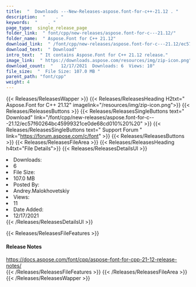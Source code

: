 ```yaml
---
title:  "  Downloads ---New-Releases-aspose.font-for-c++-21.12 . " 
description:  "    . " 
keywords:  "    . " 
page_type:  single_release_page
folder_link:  " font/cpp/new-releases/aspose.font-for-c---21.12/"
folder_name:  " Aspose.Font for C++ 21.12"
download_link:  " /font/cpp/new-releases/aspose.font-for-c---21.12/ec57f60264bc45999321ce0de68cd010"
download_text:  " Download"
intro_text:  " It contains Aspose.Font for C++ 21.12 release."
image_link:  " https://downloads.aspose.com/resources/img/zip-icon.png"
download_count:  "   12/17/2021  Downloads: 6  Views: 10"
file_size:  "  File Size: 107.0 MB "
parent_path: "font/cpp"
weight: 4 
---
```


{{< Releases/ReleasesWapper >}}
  {{< Releases/ReleasesHeading H2txt=" Aspose.Font for C++ 21.12" imagelink="/resources/img/zip-icon.png">}}
  {{< Releases/ReleasesButtons >}}
    {{< Releases/ReleasesSingleButtons text=" Download" link="/font/cpp/new-releases/aspose.font-for-c---21.12/ec57f60264bc45999321ce0de68cd010%20%20" >}}
    {{< Releases/ReleasesSingleButtons text=" Support Forum " link="https://forum.aspose.com/c/font" >}}
  {{< Releases/ReleasesButtons >}}
  {{< Releases/ReleasesFileArea >}}
    {{< Releases/ReleasesHeading h4txt="File Details">}}
    {{< Releases/ReleasesDetailsUl >}}
             <li>Downloads:</li><li>6</li><li>File Size:</li><li>107.0 MB</li><li>Posted By:</li><li>Andrey.Malokhovetskiy</li><li>Views:</li><li>11</li><li>Date Added:</li><li>12/17/2021</li>
    {{< /Releases/ReleasesDetailsUl >}}

  {{< Releases/ReleasesFileFeatures >}}
      <h4>Release Notes</h4><div><a href="https://docs.aspose.com/font/cpp/aspose-font-for-cpp-21-12-release-notes/">https://docs.aspose.com/font/cpp/aspose-font-for-cpp-21-12-release-notes/</a></div>
  {{< /Releases/ReleasesFileFeatures >}}
 {{< /Releases/ReleasesFileArea >}}
{{< /Releases/ReleasesWapper >}}


